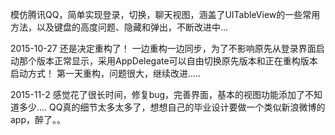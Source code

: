 模仿腾讯QQ，简单实现登录，切换，聊天视图，涵盖了UITableView的一些常用方法，以及键盘的高度问题、隐藏和弹出，不断改进中...

2015-10-27
还是决定重构了！
一边重构一边同步，为了不影响原先从登录界面启动那个版本正常显示，采用AppDelegate可以自由切换原先版本和正在重构版本启动方式！
第一天重构，问题很大，继续改进.....

2015-11-2
感觉花了很长时间，修复bug，完善界面，基本的视图功能添加了不知道多少....
QQ真的细节太多太多了，想想自己的毕业设计要做一个类似新浪微博的app，醉了。。
